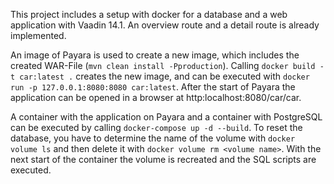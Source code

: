This project includes a setup with docker for a database and a web application with Vaadin 14.1.
An overview route and a detail route is already implemented.

An image of Payara is used to create a new image, which includes the created WAR-File (`mvn clean install -Pproduction`).
Calling `docker build -t car:latest .` creates the new image, and can be executed with `docker run -p 127.0.0.1:8080:8080 car:latest`.
After the start of Payara the application can be opened in a browser at http:localhost:8080/car/car.

A container with the application on Payara and a container with PostgreSQL can be executed by calling `docker-compose up -d --build`.
To reset the database, you have to determine the name of the volume with `docker volume ls` and then delete it with `docker volume rm <volume name>`.
With the next start of the container the volume is recreated and the SQL scripts are executed.